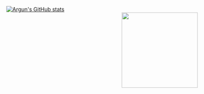 [![Argun's GitHub stats](https://github-readme-stats.vercel.app/api?username=Argun&show_icons=true&hide_border=true&theme=vue)](https://github.com/Argun/Argun)  
<img align='right' src='https://octodex.github.com/images/hula_loop_octodex03.gif' width='200"'>
